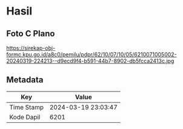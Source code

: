 # Hasil

## Foto C Plano

https://sirekap-obj-formc.kpu.go.id/a8c0/pemilu/pdpr/62/10/07/10/05/6210071005002-20240319-224213--d9ecd9f4-b591-44b7-8902-db5fcca2413c.jpg


## Metadata

| Key        | Value               |
| ---------- | ------------------- |
| Time Stamp | 2024-03-19 23:03:47 |
| Kode Dapil | 6201                |



